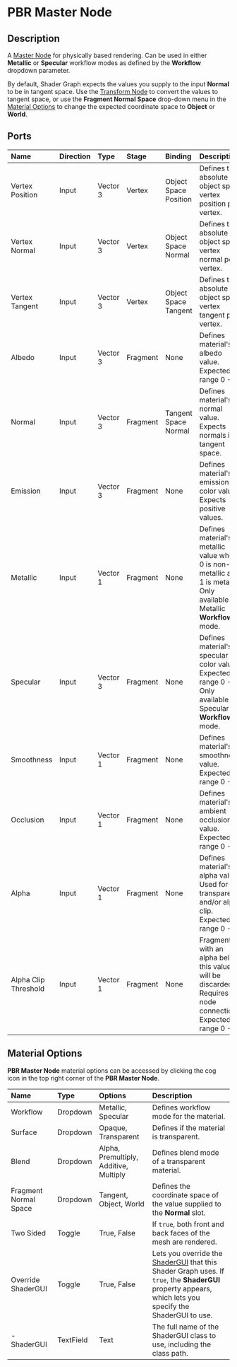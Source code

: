 # PBR Master Node

## Description

A [Master Node](Master-Node.md) for physically based rendering. Can be used in either **Metallic** or **Specular** workflow modes as defined by the **Workflow** dropdown parameter.

By default, Shader Graph expects the values you supply to the input **Normal** to be in tangent space. Use the [Transform Node](Transform-Node.md) to convert the values to tangent space, or use the **Fragment Normal Space** drop-down menu in the [Material Options](#material-options) to change the expected coordinate space to **Object** or **World**. 

## Ports

| Name        | Direction           | Type  | Stage | Binding | Description |
|:------------ |:-------------|:----|:-----|:---|:---|
| Vertex Position | Input | Vector 3 | Vertex | Object Space Position | Defines the absolute object space vertex position per vertex. |
| Vertex Normal | Input | Vector 3 | Vertex | Object Space Normal | Defines the absolute object space vertex normal per vertex. |
| Vertex Tangent | Input | Vector 3 | Vertex | Object Space Tangent | Defines the absolute object space vertex tangent per vertex. |
| Albedo      | Input | Vector 3 | Fragment | None | Defines material's albedo value. Expected range 0 - 1. |
| Normal      | Input | Vector 3 | Fragment | Tangent Space Normal | Defines material's normal value. Expects normals in tangent space.  |
| Emission      | Input | Vector 3 | Fragment | None | Defines material's emission color value. Expects positive values.  |
| Metallic      | Input | Vector 1 | Fragment | None | Defines material's metallic value where 0 is non-metallic and 1 is metallic. Only available in Metallic **Workflow** mode.  |
| Specular      | Input | Vector 3 | Fragment | None | Defines material's specular color value. Expected range 0 - 1. Only available in Specular **Workflow** mode.  |
| Smoothness      | Input | Vector 1 | Fragment | None | Defines material's smoothness value. Expected range 0 - 1.  |
| Occlusion      | Input | Vector 1 | Fragment | None | Defines material's ambient occlusion value. Expected range 0 - 1.  |
| Alpha      | Input | Vector 1 | Fragment | None | Defines material's alpha value. Used for transparency and/or alpha clip. Expected range 0 - 1.  |
| Alpha Clip Threshold      | Input | Vector 1 | Fragment | None | Fragments with an alpha below this value will be discarded. Requires a node connection. Expected range 0 - 1. |

<a name="material-options"></a>
## Material Options

**PBR Master Node** material options can be accessed by clicking the cog icon in the top right corner of the **PBR Master Node**. 

| Name        | Type           | Options  | Description |
|:------------ |:-------------|:-----|:---|
| Workflow      | Dropdown | Metallic, Specular | Defines workflow mode for the material. |
| Surface      | Dropdown | Opaque, Transparent | Defines if the material is transparent. |
| Blend      | Dropdown | Alpha, Premultiply, Additive, Multiply | Defines blend mode of a transparent material. |
| Fragment Normal Space | Dropdown | Tangent, Object, World | Defines the coordinate space of the value supplied to the **Normal** slot. |
| Two Sided      | Toggle | True, False | If `true`, both front and back faces of the mesh are rendered. |
| Override ShaderGUI | Toggle | True, False | Lets you override the [ShaderGUI](https://docs.unity3d.com/ScriptReference/ShaderGUI.html) that this Shader Graph uses. If `true`, the **ShaderGUI** property appears, which lets you specify the ShaderGUI to use. |
| - ShaderGUI      | TextField | Text | The full name of the ShaderGUI class to use, including the class path. |
